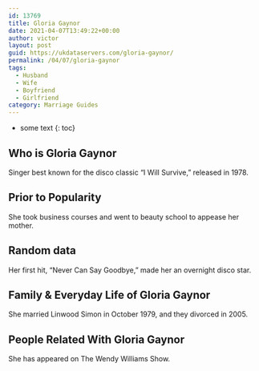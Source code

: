 ```yaml
---
id: 13769
title: Gloria Gaynor
date: 2021-04-07T13:49:22+00:00
author: victor
layout: post
guid: https://ukdataservers.com/gloria-gaynor/
permalink: /04/07/gloria-gaynor
tags:
  - Husband
  - Wife
  - Boyfriend
  - Girlfriend
category: Marriage Guides
---
```


* some text
{: toc}


## Who is Gloria Gaynor



Singer best known for the disco classic &#8220;I Will Survive,&#8221; released in 1978. 

                
                
                
## Prior to Popularity



She took business courses and went to beauty school to appease her mother.

                
                
                
## Random data



Her first hit, &#8220;Never Can Say Goodbye,&#8221; made her an overnight disco star.

                
                
                
## Family & Everyday Life of Gloria Gaynor



She married Linwood Simon in October 1979, and they divorced in 2005.

                
                
                
## People Related With Gloria Gaynor



She has appeared on The Wendy Williams Show.

                
              
            
          
          
          